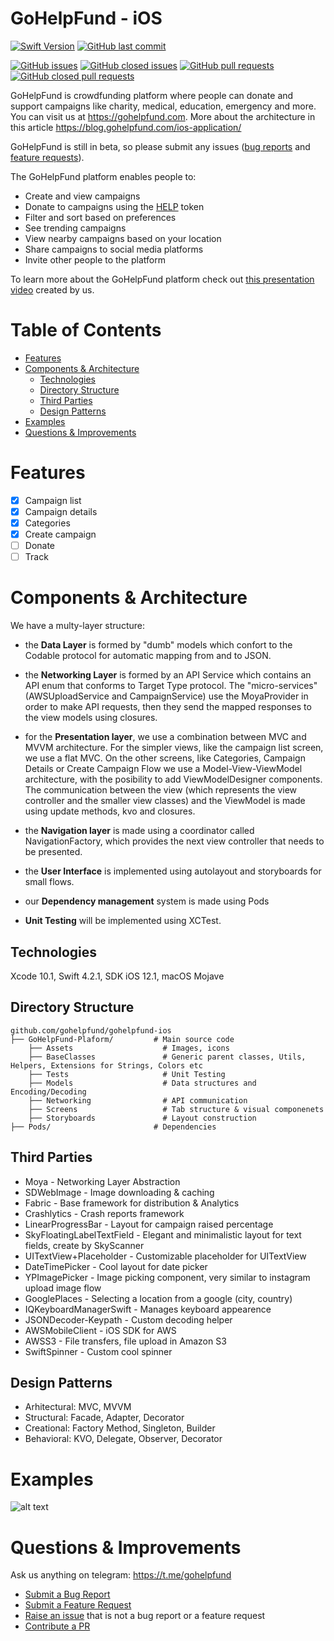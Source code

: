 # GoHelpFund - iOS

[![Swift Version][swift-image]][swift-url]
[![GitHub last commit](https://img.shields.io/github/last-commit/gohelpfund/gohelpfund-api.svg?style=for-the-badge)][github-last-commit]

[![GitHub issues](https://img.shields.io/github/issues/gohelpfund/gohelpfund-api.svg?style=flat-square&longCache=true)][github-issues]
[![GitHub closed issues](https://img.shields.io/github/issues-closed/gohelpfund/gohelpfund-api.svg?style=flat-square&longCache=true)][github-issues-closed]
[![GitHub pull requests](https://img.shields.io/github/issues-pr/gohelpfund/gohelpfund-api.svg?style=flat-square&longCache=true)][github-pulls]
[![GitHub closed pull requests](https://img.shields.io/github/issues-pr-closed/gohelpfund/gohelpfund-api.svg?style=flat-square&longCache=true)][github-pulls-closed]

GoHelpFund is crowdfunding platform where people can donate and support campaigns like charity, medical, education, emergency and more. You can visit us at https://gohelpfund.com. More about the architecture in this article https://blog.gohelpfund.com/ios-application/

GoHelpFund is still in beta, so please submit any issues ([bug reports][github-bug-report] and [feature requests][github-feature-request]).

The GoHelpFund platform enables people to:

- Create and view campaigns
- Donate to campaigns using the [HELP][helptoken] token
- Filter and sort based on preferences
- See trending campaigns
- View nearby campaigns based on your location
- Share campaigns to social media platforms
- Invite other people to the platform

To learn more about the GoHelpFund platform check out [this presentation video][explainer video] created by us.

# Table of Contents

   * [Features](#features)
   * [Components &amp; Architecture](#components--architecture)
      * [Technologies](#technologies)
      * [Directory Structure](#directory-structure)
      * [Third Parties](#third-parties)
      * [Design Patterns](#design-patterns)
   * [Examples](#examples)
   * [Questions &amp; Improvements](#questions--improvements)

# Features

- [x] Campaign list
- [x] Campaign details
- [x] Categories
- [x] Create campaign
- [ ]  Donate
- [ ]  Track 

# Components & Architecture

We have a multy-layer structure: 
- the **Data Layer** is formed by "dumb" models which confort to the Codable protocol for automatic mapping from and to JSON. 

- the **Networking Layer** is formed by an API Service which contains an API enum that conforms to Target Type protocol. The "micro-services" (AWSUploadService and CampaignService) use the MoyaProvider in order to make API requests, then they send the mapped responses to the view models using closures.

- for the **Presentation layer**, we use a combination between MVC and MVVM architecture. For the simpler views, like the campaign list screen, we use a flat MVC. On the other screens, like Categories, Campaign Details or Create Campaign Flow we use a Model-View-ViewModel architecture, with the posibility to add ViewModelDesigner components. The communication between the view (which represents the view controller and the smaller view classes) and the ViewModel is made using update methods, kvo and closures.

- the **Navigation layer** is made using a coordinator called NavigationFactory, which provides the next view controller that needs to be presented.

- the **User Interface** is implemented using autolayout and storyboards for small flows.

- our **Dependency management** system is made using Pods

- **Unit Testing** will be implemented using XCTest.

## Technologies

Xcode 10.1, Swift 4.2.1, SDK iOS 12.1, macOS Mojave

## Directory Structure

    github.com/gohelpfund/gohelpfund-ios
    ├── GoHelpFund-Plaform/         # Main source code
        ├── Assets                    # Images, icons
        ├── BaseClasses               # Generic parent classes, Utils, Helpers, Extensions for Strings, Colors etc
        ├── Tests                     # Unit Testing
        ├── Models                    # Data structures and Encoding/Decoding
        ├── Networking                # API communication
        ├── Screens                   # Tab structure & visual componenets
        ├── Storyboards               # Layout construction
    ├── Pods/                       # Dependencies
  
  
## Third Parties

- Moya - Networking Layer Abstraction
- SDWebImage - Image downloading & caching
- Fabric - Base framework for distribution & Analytics
- Crashlytics - Crash reports framework
- LinearProgressBar - Layout for campaign raised percentage
- SkyFloatingLabelTextField - Elegant and minimalistic layout for text fields, create by SkyScanner
- UITextView+Placeholder - Customizable placeholder for UITextView
- DateTimePicker - Cool layout for date picker
- YPImagePicker - Image picking component, very similar to instagram upload image flow
- GooglePlaces - Selecting a location from a google (city, country)
- IQKeyboardManagerSwift - Manages keyboard appearence
- JSONDecoder-Keypath - Custom decoding helper
- AWSMobileClient - iOS SDK for AWS
- AWSS3 - File transfers, file upload in Amazon S3
- SwiftSpinner - Custom cool spinner

## Design Patterns  

- Arhitectural: MVC, MVVM 
- Structural: Facade, Adapter, Decorator
- Creational: Factory Method, Singleton, Builder
- Behavioral: KVO, Delegate, Observer, Decorator

# Examples

![alt text](https://user-images.githubusercontent.com/9149894/48145505-a0d6e600-e2bb-11e8-8dc7-7fcfefa362bc.png)

# Questions & Improvements

Ask us anything on telegram: https://t.me/gohelpfund

- [Submit a Bug Report][github-bug-report]
- [Submit a Feature Request][github-feature-request]
- [Raise an issue][github-new-issue] that is not a bug report or a feature request
- [Contribute a PR][github-pulls]

[swift-image]:https://img.shields.io/badge/swift-4.0-orange.svg
[swift-url]: https://swift.org/

[github-last-commit]: https://github.com/gohelpfund/gohelpfund-api/commit/HEAD
[github-releases]: https://github.com/gohelpfund/gohelpfund-api/releases
[github-issues]: https://github.com/gohelpfund/gohelpfund-api/issues
[github-issues-closed]: https://github.com/gohelpfund/gohelpfund-api/issues?q=is%3Aissue+is%3Aclosed
[github-pulls]: https://github.com/gohelpfund/gohelpfund-api/pulls
[github-pulls-closed]: https://github.com/gohelpfund/gohelpfund-api/pulls?q=is%3Apr+is%3Aclosed
[helptoken]: https://coinmarketcap.com/currencies/gohelpfund/

[explainer video]: https://www.youtube.com/watch?v=mGXZzwEqLLc
[github-bug-report]: https://github.com/gohelpfund/gohelpfund-api/issues/new
[github-feature-request]: https://github.com/gohelpfund/gohelpfund-api/issues/new
[github-new-issue]: https://github.com/gohelpfund/gohelpfund-api/issues/new
